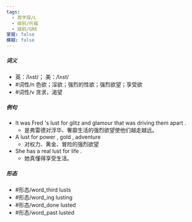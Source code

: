 ```yaml
---
tags:
  - 首字母/L
  - 级别/托福
  - 级别/GRE
掌握: false
模糊: false
---
```

##### 词义
- 英：/lʌst/； 美：/lʌst/
- #词性/n  色欲；淫欲；强烈的性欲；强烈欲望；享受欲
- #词性/v  贪求，渴望
##### 例句
- It was Fred 's lust for glitz and glamour that was driving them apart .
	- 是弗雷德对浮华、奢靡生活的强烈欲望使他们越走越远。
- A lust for power , gold , adventure
	- 对权力、黄金、冒险的强烈欲望
- She has a real lust for life .
	- 她真懂得享受生活。
##### 形态
- #形态/word_third lusts
- #形态/word_ing lusting
- #形态/word_done lusted
- #形态/word_past lusted
